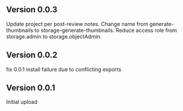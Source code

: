 ## Version 0.0.3

Update project per post-review notes. Change name from generate-thumbnails to storage-generate-thumbnails. Reduce access role from storage.admin to storage.objectAdmin.

## Version 0.0.2

fix 0.0.1 install failure due to conflicting exports

## Version 0.0.1

Initial upload
